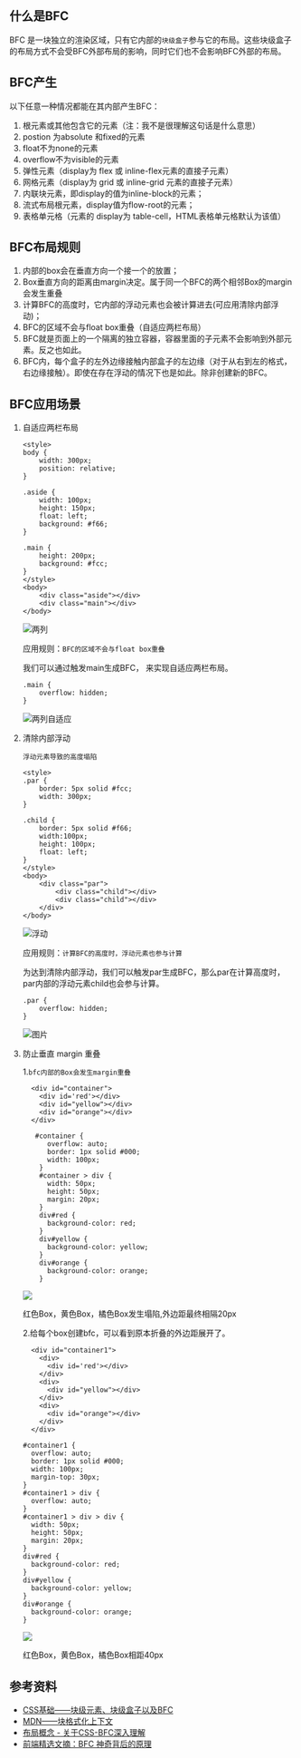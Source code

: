 ## 什么是BFC

 BFC 是一块独立的渲染区域，只有它内部的`块级盒子`参与它的布局。这些块级盒子的布局方式不会受BFC外部布局的影响，同时它们也不会影响BFC外部的布局。
 
## BFC产生


以下任意一种情况都能在其内部产生BFC：

1. 根元素或其他包含它的元素（注：我不是很理解这句话是什么意思）
2. postion 为absolute 和fixed的元素
3. float不为none的元素
4. overflow不为visible的元素
5. 弹性元素（display为 flex 或 inline-flex元素的直接子元素）
6. 网格元素（display为 grid 或 inline-grid 元素的直接子元素）
7. 内联块元素，即display的值为inline-block的元素；
8. 流式布局根元素，display值为flow-root的元素；
9. 表格单元格（元素的 display为 table-cell，HTML表格单元格默认为该值）



## BFC布局规则

1. 内部的box会在垂直方向一个接一个的放置；
2. Box垂直方向的距离由margin决定。属于同一个BFC的两个相邻Box的margin会发生重叠
3. 计算BFC的高度时，它内部的浮动元素也会被计算进去(可应用清除内部浮动)；
4. BFC的区域不会与float box重叠（自适应两栏布局）
5. BFC就是页面上的一个隔离的独立容器，容器里面的子元素不会影响到外部元素。反之也如此。
6. BFC内，每个盒子的左外边缘接触内部盒子的左边缘（对于从右到左的格式，右边缘接触）。即使在存在浮动的情况下也是如此。除非创建新的BFC。


## BFC应用场景

1. 自适应两栏布局

	```
	<style>
    body {
        width: 300px;
        position: relative;
    }
 
    .aside {
        width: 100px;
        height: 150px;
        float: left;
        background: #f66;
    }
 
    .main {
        height: 200px;
        background: #fcc;
    }
	</style>
	<body>
	    <div class="aside"></div>
	    <div class="main"></div>
	</body>
	```
	
	![两列](https://s2.ax1x.com/2019/06/03/VYJ8zj.png)
	
	
	应用规则：`BFC的区域不会与float box重叠`
	
	我们可以通过触发main生成BFC， 来实现自适应两栏布局。
	
	```
	.main {
    	overflow: hidden;
	}
	```
	
	![两列自适应](https://s2.ax1x.com/2019/06/03/VYJ3WQ.png)
	
	
2. 清除内部浮动

	`浮动元素导致的高度塌陷`

	```
	<style>
    .par {
        border: 5px solid #fcc;
        width: 300px;
    }
 
    .child {
        border: 5px solid #f66;
        width:100px;
        height: 100px;
        float: left;
    }
	</style>
	<body>
	    <div class="par">
	        <div class="child"></div>
	        <div class="child"></div>
	    </div>
	</body>
	```

	![浮动](https://s2.ax1x.com/2019/06/03/VYJJQs.png)
	
	
	应用规则：`计算BFC的高度时，浮动元素也参与计算`
	
	为达到清除内部浮动，我们可以触发par生成BFC，那么par在计算高度时，par内部的浮动元素child也会参与计算。
	
	```
	.par {
    	overflow: hidden;
	}
	```
	
	![图片](https://s2.ax1x.com/2019/06/03/VYJYyn.png)
	
	
3. 防止垂直 margin 重叠

	1.`bfc内部的Box会发生margin重叠`

	```
	  <div id="container">
	    <div id='red'></div>
	    <div id="yellow"></div>
	    <div id="orange"></div>
	  </div>
	```
	
	```
	   #container {
	      overflow: auto;
	      border: 1px solid #000;
	      width: 100px;
	    }
	    #container > div {
	      width: 50px;
	      height: 50px;
	      margin: 20px;
	    }
	    div#red {
	      background-color: red;
	    }
	    div#yellow {
	      background-color: yellow;
	    }
	    div#orange {
	      background-color: orange;
	    }
	```
	![](https://s2.ax1x.com/2019/06/04/VtRPUO.jpg)
	
	红色Box，黄色Box，橘色Box发生塌陷,外边距最终相隔20px
	
	
	2.给每个box创建bfc，可以看到原本折叠的外边距展开了。

	```
	  <div id="container1">
	    <div>
	      <div id='red'></div>
	    </div>
	    <div>
	      <div id="yellow"></div>
	    </div>
	    <div>
	      <div id="orange"></div>
	    </div>
	  </div>
	```
	
	```
	#container1 {
	  overflow: auto;
	  border: 1px solid #000;
	  width: 100px;
	  margin-top: 30px;
	}
	#container1 > div {
	  overflow: auto;
	}
	#container1 > div > div {
	  width: 50px;
	  height: 50px;
	  margin: 20px;
	}
	div#red {
	  background-color: red;
	}
	div#yellow {
	  background-color: yellow;
	}
	div#orange {
	  background-color: orange;
	}
	```
	
	![](https://s2.ax1x.com/2019/06/04/VtRQIS.jpg)
	
	红色Box，黄色Box，橘色Box相距40px



## 参考资料
* [CSS基础——块级元素、块级盒子以及BFC](https://juejin.im/post/5a7d22636fb9a0633c660359)
* [MDN——块格式化上下文](https://developer.mozilla.org/zh-CN/docs/Web/Guide/CSS/Block_formatting_context)
* [布局概念 - 关于CSS-BFC深入理解](https://juejin.im/post/5909db2fda2f60005d2093db)
* [前端精选文摘：BFC 神奇背后的原理](https://www.cnblogs.com/lhb25/p/inside-block-formatting-ontext.html)